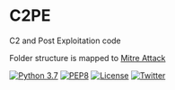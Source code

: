 # C2PE
C2 and Post Exploitation code

Folder structure is mapped to [Mitre Attack](https://attack.mitre.org/)

[![Python 3.7](https://img.shields.io/badge/python-3.7-FADA5E.svg?logo=python)](https://www.python.org/) 
[![PEP8](https://img.shields.io/badge/code%20style-pep8-red.svg)](https://www.python.org/dev/peps/pep-0008/) [![License](https://img.shields.io/badge/license-GPL3-lightgrey.svg)](https://www.gnu.org/licenses/gpl-3.0.en.html) [![Twitter](https://img.shields.io/badge/twitter-sneakerhax-38A1F3?logo=twitter)](https://twitter.com/sneakerhax)
